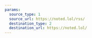 ```yaml
---
params:
  source_type: 1
  source_url: https://noted.lol/rss/
  destination_type: 2
  destination_url: https://noted.lol/
---
```

